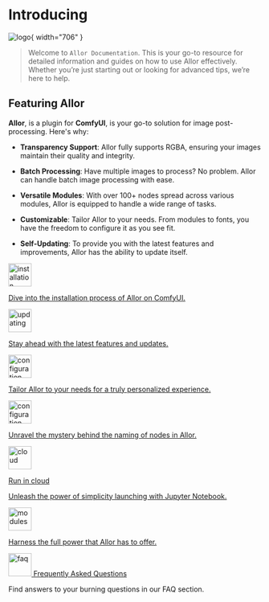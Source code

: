 # Introducing

![logo](documentation.png){ width="706" }

> Welcome to `Allor Documentation`. This is your go-to resource for detailed information and guides on how to
> use Allor effectively. Whether you’re just starting out or looking for advanced tips, we’re here to help.

## Featuring Allor

**Allor**, is a plugin for **ComfyUI**, is your go-to solution for image post-processing. Here's why:

- **Transparency Support**: Allor fully supports RGBA, ensuring your images maintain their quality and integrity.

- **Batch Processing**: Have multiple images to process? No problem. Allor can handle batch image processing with ease.

- **Versatile Modules**: With over 100+ nodes spread across various modules, Allor is equipped to handle a wide range of
  tasks.

- **Customizable**: Tailor Allor to your needs. From modules to fonts, you have the freedom to configure it as you see
  fit.

- **Self-Updating**: To provide you with the latest features and improvements, Allor has the ability to update itself.

<procedure>
  <img src="download.svg" alt="installation" style="block" width="46"/>
  <a href="Installation.md"/>
  <p>Dive into the installation process of Allor on ComfyUI.</p>
</procedure>

<procedure>
  <img src="update.svg" alt="updating" style="block" width="46"/>
  <a href="Updating.md"/>
  <p>Stay ahead with the latest features and updates.</p>
</procedure>

<procedure>
  <img src="tune.svg" alt="configuration" style="block" width="46"/>
  <a href="Configuration.md"/>
  <p>Tailor Allor to your needs for a truly personalized experience.</p>
</procedure>

<procedure>
  <img src="text_fields.svg" alt="configuration" style="block" width="46"/>
  <a href="Node-Naming.md"/>
  <p>Unravel the mystery behind the naming of nodes in Allor.</p>
</procedure>

<procedure>
  <img src="cloud.svg" alt="cloud" style="block" width="46"/>
  <p><format color="Gray">Run in cloud</format></p>
  <p>Unleash the power of simplicity launching with Jupyter Notebook.</p>
</procedure>

<procedure>
  <img src="palette.svg" alt="modules" style="block" width="46"/>
  <a href="Modules.md"/>
  <p>Harness the full power that Allor has to offer.</p>
</procedure>

<procedure>
  <img src="question.svg" alt="faq" style="block" width="46"/>
  <a href="FAQ.md">Frequently Asked Questions</a>
  <p>Find answers to your burning questions in our FAQ section.</p>
</procedure>
